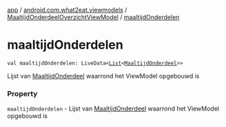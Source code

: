 [app](../../index.md) / [android.com.what2eat.viewmodels](../index.md) / [MaaltijdOnderdeelOverzichtViewModel](index.md) / [maaltijdOnderdelen](./maaltijd-onderdelen.md)

# maaltijdOnderdelen

`val maaltijdOnderdelen: LiveData<`[`List`](https://kotlinlang.org/api/latest/jvm/stdlib/kotlin.collections/-list/index.html)`<`[`MaaltijdOnderdeel`](../../android.com.what2eat.model/-maaltijd-onderdeel/index.md)`>>`

Lijst van [MaaltijdOnderdeel](../../android.com.what2eat.model/-maaltijd-onderdeel/index.md) waarrond het ViewModel opgebouwd is

### Property

`maaltijdOnderdelen` - Lijst van [MaaltijdOnderdeel](../../android.com.what2eat.model/-maaltijd-onderdeel/index.md) waarrond het ViewModel opgebouwd is